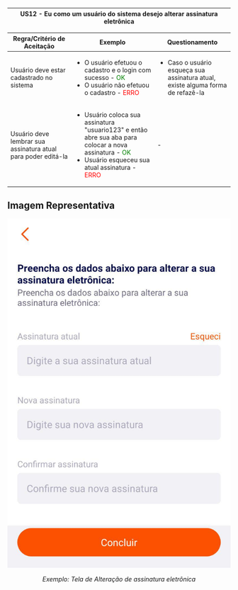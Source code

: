 <table>
    <thead>
        <tr>
            <th colspan="2" rowspan="2"> US12 - Eu como um usuário do sistema desejo alterar assinatura eletrônica</th>
        </tr>        
    </thead>
</table>

<table>
    <thead>
        <tr>
            <th>Regra/Critério de Aceitação</th>
            <th>Exemplo</th>
            <th>Questionamento</th>
        </tr>        
    </thead>
    <tbody>
        <tr>
            <td>Usuário deve estar cadastrado no sistema</td>
            <td>
                <ul>
                    <li>O usuário efetuou o cadastro e o login com sucesso - <span style="color:green">OK</span></li>
                    <li>O usuário não efetuou o cadastro  - <span style="color:red">ERRO</span></li>
                </ul>
            </td>
            <td>
                <ul>
                    <li>Caso o usuário esqueça sua assinatura atual, existe alguma forma de refazê-la</li>
                </ul>
            </td>
        </tr>
        <tr>
            <td>Usuário deve lembrar sua assinatura atual para poder editá-la</td>
            <td>
                <ul>
                    <li>Usuário coloca sua assinatura "usuario123" e então abre sua aba para colocar a nova assinatura - <span style="color:green">OK</span></li>
                    <li>Usuário esqueceu sua atual assinatura - <span style="color:red">ERRO</span></li>
                </ul>
            </td>
            <td> - </td>
        </tr>
    </tbody>
</table>

## **Imagem Representativa**

![US01](../../../img/assinatura_eletronica.jpg)
<p align="center"><i>Exemplo: Tela de Alteração de assinatura eletrônica</i></p>
